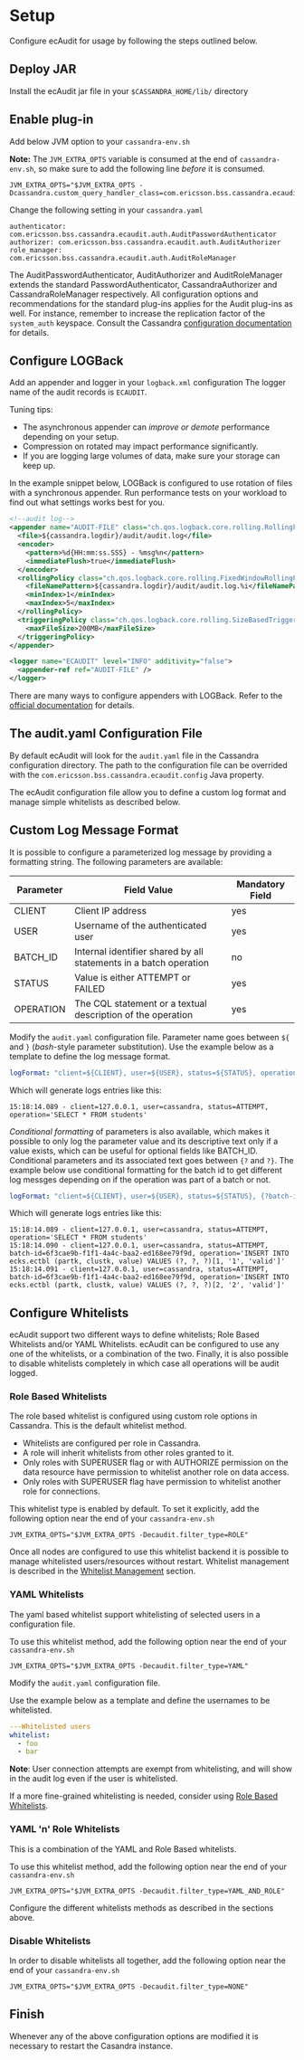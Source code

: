 # Setup

Configure ecAudit for usage by following the steps outlined below.


## Deploy JAR

Install the ecAudit jar file in your ```$CASSANDRA_HOME/lib/``` directory


## Enable plug-in

Add below JVM option to your ```cassandra-env.sh```

**Note:** The ```JVM_EXTRA_OPTS``` variable is consumed at the end of ```cassandra-env.sh```,
so make sure to add the following line *before* it is consumed.

```
JVM_EXTRA_OPTS="$JVM_EXTRA_OPTS -Dcassandra.custom_query_handler_class=com.ericsson.bss.cassandra.ecaudit.handler.AuditQueryHandler"
```

Change the following setting in your ```cassandra.yaml```

```
authenticator: com.ericsson.bss.cassandra.ecaudit.auth.AuditPasswordAuthenticator
authorizer: com.ericsson.bss.cassandra.ecaudit.auth.AuditAuthorizer
role_manager:  com.ericsson.bss.cassandra.ecaudit.auth.AuditRoleManager
```

The AuditPasswordAuthenticator, AuditAuthorizer and AuditRoleManager extends the standard PasswordAuthenticator, CassandraAuthorizer and CassandraRoleManager respectively.
All configuration options and recommendations for the standard plug-ins applies for the Audit plug-ins as well.
For instance, remember to increase the replication factor of the ```system_auth``` keyspace.
Consult the Cassandra [configuration documentation](http://cassandra.apache.org/doc/latest/configuration/index.html) for details.


## Configure LOGBack

Add an appender and logger in your ```logback.xml``` configuration
The logger name of the audit records is ```ECAUDIT```.

Tuning tips:
* The asynchronous appender can _improve or demote_ performance depending on your setup.
* Compression on rotated may impact performance significantly.
* If you are logging large volumes of data, make sure your storage can keep up.

In the example snippet below,
LOGBack is configured to use rotation of files with a synchronous appender.
Run performance tests on your workload to find out what settings works best for you.


```XML
<!--audit log-->
<appender name="AUDIT-FILE" class="ch.qos.logback.core.rolling.RollingFileAppender">
  <file>${cassandra.logdir}/audit/audit.log</file>
  <encoder>
    <pattern>%d{HH:mm:ss.SSS} - %msg%n</pattern>
    <immediateFlush>true</immediateFlush>
  </encoder>
  <rollingPolicy class="ch.qos.logback.core.rolling.FixedWindowRollingPolicy">
    <fileNamePattern>${cassandra.logdir}/audit/audit.log.%i</fileNamePattern>
    <minIndex>1</minIndex>
    <maxIndex>5</maxIndex>
  </rollingPolicy>
  <triggeringPolicy class="ch.qos.logback.core.rolling.SizeBasedTriggeringPolicy">
    <maxFileSize>200MB</maxFileSize>
  </triggeringPolicy>
</appender>

<logger name="ECAUDIT" level="INFO" additivity="false">
  <appender-ref ref="AUDIT-FILE" />
</logger>
```

There are many ways to configure appenders with LOGBack.
Refer to the [official documentation](https://logback.qos.ch/manual/appenders.html) for details.


## The audit.yaml Configuration File

By default ecAudit will look for the ```audit.yaml``` file in the Cassandra configuration directory.
The path to the configuration file can be overrided with the ```com.ericsson.bss.cassandra.ecaudit.config``` Java property.

The ecAudit configuration file allow you to define a custom log format and manage simple whitelists as described below.


## Custom Log Message Format

It is possible to configure a parameterized log message by providing a formatting string.
The following parameters are available:

| Parameter   | Field Value                                                       | Mandatory Field |
| ----------- | ----------------------------------------------------------------- | --------------- |
| CLIENT      | Client IP address                                                 | yes             |
| USER        | Username of the authenticated user                                | yes             |
| BATCH_ID    | Internal identifier shared by all statements in a batch operation | no              |
| STATUS      | Value is either ATTEMPT or FAILED                                 | yes             |
| OPERATION   | The CQL statement or a textual description of the operation       | yes             |


Modify the ```audit.yaml``` configuration file.
Parameter name goes between ```${``` and ```}``` (*bash*-style parameter substitution).
Use the example below as a template to define the log message format.

```YAML
logFormat: "client=${CLIENT}, user=${USER}, status=${STATUS}, operation='${OPERATION}'"
```

Which will generate logs entries like this:

```
15:18:14.089 - client=127.0.0.1, user=cassandra, status=ATTEMPT, operation='SELECT * FROM students'
```

*Conditional formatting* of parameters is also available, which makes it possible to only log the parameter value and
its descriptive text only if a value exists, which can be useful for optional fields like BATCH_ID.
Conditional parameters and its associated text goes between ```{?``` and ```?}```.
The example below use conditional formatting for the batch id to get different log messges depending on if the operation
was part of a batch or not.

```YAML
logFormat: "client=${CLIENT}, user=${USER}, status=${STATUS}, {?batch-id=${BATCH_ID}, ?}operation='${OPERATION}'"
```

Which will generate logs entries like this:

```
15:18:14.089 - client=127.0.0.1, user=cassandra, status=ATTEMPT, operation='SELECT * FROM students'
15:18:14.090 - client=127.0.0.1, user=cassandra, status=ATTEMPT, batch-id=6f3cae9b-f1f1-4a4c-baa2-ed168ee79f9d, operation='INSERT INTO ecks.ectbl (partk, clustk, value) VALUES (?, ?, ?)[1, '1', 'valid']'
15:18:14.091 - client=127.0.0.1, user=cassandra, status=ATTEMPT, batch-id=6f3cae9b-f1f1-4a4c-baa2-ed168ee79f9d, operation='INSERT INTO ecks.ectbl (partk, clustk, value) VALUES (?, ?, ?)[2, '2', 'valid']'
```


## Configure Whitelists

ecAudit support two different ways to define whitelists; Role Based Whitelists and/or YAML Whitelists.
ecAudit can be configured to use any one of the whitelists, or a combination of the two.
Finally, it is also possible to disable whitelists completely in which case all operations will be audit logged.


### Role Based Whitelists

The role based whitelist is configured using custom role options in Cassandra.
This is the default whitelist method.

* Whitelists are configured per role in Cassandra.
* A role will inherit whitelists from other roles granted to it.
* Only roles with SUPERUSER flag or with AUTHORIZE permission on the data resource have permission to whitelist another role on data access.
* Only roles with SUPERUSER flag have permission to whitelist another role for connections.

This whitelist type is enabled by default.
To set it explicitly, add the following option near the end of your ```cassandra-env.sh```

```
JVM_EXTRA_OPTS="$JVM_EXTRA_OPTS -Decaudit.filter_type=ROLE"
```

Once all nodes are configured to use this whitelist backend it is possible to manage whitelisted users/resources without restart.
Whitelist management is described in the [Whitelist Management](role_whitelist_management.md) section.


### YAML Whitelists

The yaml based whitelist support whitelisting of selected users in a configuration file.

To use this whitelist method, add the following option near the end of your ```cassandra-env.sh```

```
JVM_EXTRA_OPTS="$JVM_EXTRA_OPTS -Decaudit.filter_type=YAML"
```

Modify the ```audit.yaml``` configuration file.

Use the example below as a template and define the usernames to be whitelisted.

```YAML
---Whitelisted users
whitelist:
  - foo
  - bar
```

**Note**: User connection attempts are exempt from whitelisting, and will show in the audit log even if the user is whitelisted.

If a more fine-grained whitelisting is needed, consider using [Role Based Whitelists](setup.md#Role_Based_Whitelists).


### YAML 'n' Role Whitelists

This is a combination of the YAML and Role Based whitelists.

To use this whitelist method, add the following option near the end of your ```cassandra-env.sh```

```
JVM_EXTRA_OPTS="$JVM_EXTRA_OPTS -Decaudit.filter_type=YAML_AND_ROLE"
```

Configure the different whitelists methods as described in the sections above.


### Disable Whitelists

In order to disable whitelists all together, add the following option near the end of your ```cassandra-env.sh```

```
JVM_EXTRA_OPTS="$JVM_EXTRA_OPTS -Decaudit.filter_type=NONE"
```


## Finish

Whenever any of the above configuration options are modified it is necessary to restart the Casandra instance.
